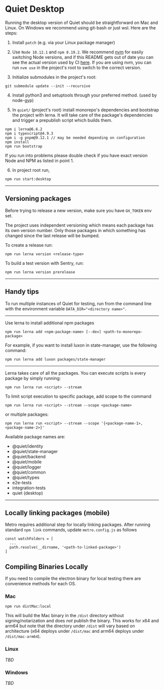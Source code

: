 # Quiet Desktop

Running the desktop version of Quiet should be straightforward on Mac and Linux. On Windows we recommend using git-bash or just wsl.
Here are the steps:

1. Install `patch` (e.g. via your Linux package manager)

2. Use `Node 18.12.1` and `npm 8.19.2`. We recommend [nvm](https://github.com/nvm-sh/nvm) for easily switching Node versions, and if this README gets out of date you can see the actual version used by CI [here](https://github.com/TryQuiet/quiet/blob/master/.github/actions/setup-env/action.yml). If you are using nvm, you can run `nvm use` in the project's root to switch to the correct version.

3. Initialize submodules in the project's root:

```
git submodule update --init --recursive
```

4. Install python3 and setuptools through your preferred method. (used by node-gyp)

5. In `quiet/` (project's root) install monorepo's dependencies and bootstrap the project with lerna. It will take care of the package's dependencies and trigger a prepublish script which builds them.

```
npm i lerna@6.6.2
npm i typescript@4.9.3
npm i -g pnpm@9.12.1 // may be needed depending on configuration
npm install
npm run bootstrap
```

If you run into problems please double check if you have exact version Node and NPM as listed in point 1.

6. In project root run,

```
npm run start:desktop
```

----

## Versioning packages

Before trying to release a new version, make sure you have `GH_TOKEN` env set.

The project uses independent versioning which means each package has its own version number. Only those packages in which something has changed since the last release will be bumped.

To create a release run:

```
npm run lerna version <release-type>
```

To build a test version with Sentry, run:

```
npm run lerna version prerelease
```

----

## Handy tips

To run multiple instances of Quiet for testing, run from the command line with the environment variable `DATA_DIR="<directory name>"`.

----

Use lerna to install additional npm packages

```
npm run lerna add <npm-package-name> [--dev] <path-to-monorepo-package>
```

For example, if you want to install luxon in state-manager, use the following command:

```
npm run lerna add luxon packages/state-manager
```

----

Lerna takes care of all the packages. You can execute scripts is every package by simply running:

```
npm run lerna run <script> --stream
```

To limit script execution to specific package, add scope to the command

```
npm run lerna run <script> --stream --scope <package-name>
```

or multiple packages:

```
npm run lerna run <script> --stream --scope '{<package-name-1>,<package-name-2>}'
```

Available package names are:
- @quiet/identity
- @quiet/state-manager
- @quiet/backend
- @quiet/mobile
- @quiet/logger
- @quiet/common
- @quiet/types
- e2e-tests
- integration-tests
- quiet (desktop)

----

## Locally linking packages (mobile)

Metro requires additional step for locally linking packages. After running standard `npm link` commands, update `metro.config.js` as follows

```
const watchFolders = [
  ...
  path.resolve(__dirname, '<path-to-linked-package>')
]
```

## Compiling Binaries Locally

If you need to compile the electron binary for local testing there are convenience methods for each OS.

### Mac

```
npm run distMac:local
```

This will build the Mac binary in the `/dist` directory without signing/notarization and does _not_ publish the binary.  This works for x64 and arm64 but note that the directory under `/dist` will vary based on architecture (x64 deploys under `/dist/mac` and arm64 deploys under `/dist/mac-arm64`).

### Linux

_TBD_

### Windows

_TBD_
